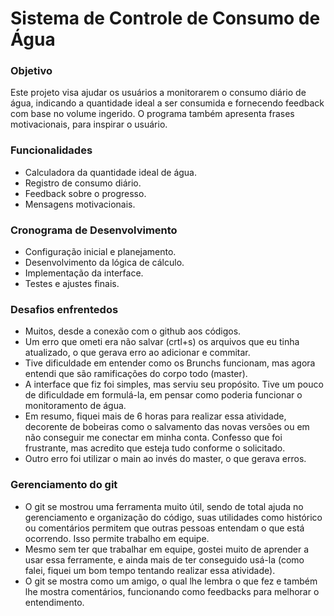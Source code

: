 # Sistema de Controle de Consumo de Água

### Objetivo
Este projeto visa ajudar os usuários a monitorarem o consumo diário de água, indicando a quantidade ideal a ser consumida e fornecendo feedback com base no volume ingerido. O programa também apresenta frases motivacionais, para inspirar o usuário.

### Funcionalidades
- Calculadora da quantidade ideal de água.
- Registro de consumo diário.
- Feedback sobre o progresso.
- Mensagens motivacionais.

### Cronograma de Desenvolvimento
- Configuração inicial e planejamento.
- Desenvolvimento da lógica de cálculo.
- Implementação da interface.
- Testes e ajustes finais.

### Desafios enfrentedos
- Muitos, desde a conexão com o github aos códigos. 
- Um erro que ometi era não salvar (crtl+s) os arquivos que eu tinha atualizado, o que gerava erro ao adicionar e commitar.
- Tive dificuldade em entender como os Brunchs funcionam, mas agora entendi que são ramificações do corpo todo (master).
- A interface que fiz foi simples, mas serviu seu propósito. Tive um pouco de dificuldade em formulá-la, em pensar como poderia funcionar o monitoramento de água.
- Em resumo, fiquei mais de 6 horas para realizar essa atividade, decorente de bobeiras como o salvamento das novas versões ou em não conseguir me conectar em minha conta. Confesso que foi frustrante, mas acredito que esteja tudo conforme o solicitado.
- Outro erro foi utilizar o main ao invés do master, o que gerava erros.

### Gerenciamento do git
- O git se mostrou uma ferramenta muito útil, sendo de total ajuda no gerenciamento e organização do código, suas utilidades como histórico ou comentários permitem que outras pessoas entendam o que está ocorrendo. Isso permite trabalho em equipe.
- Mesmo sem ter que trabalhar em equipe, gostei muito de aprender a usar essa ferramente, e ainda mais de ter conseguido usá-la (como falei, fiquei um bom tempo tentando realizar essa atividade). 
- O git se mostra como um amigo, o qual lhe lembra o que fez e também lhe mostra comentários, funcionando como feedbacks para melhorar o entendimento. 